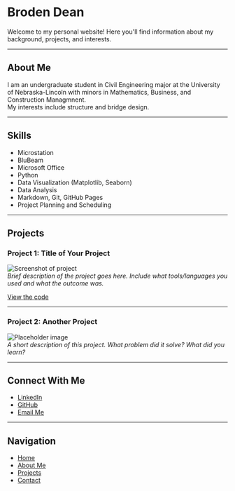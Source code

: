 # Broden Dean

Welcome to my personal website! Here you'll find information about my background, projects, and interests.

---

## About Me

I am an undergraduate student in Civil Engineering major at the University of Nebraska-Lincoln with minors in Mathematics, Business, and Construction Managmnent.  
My interests include structure and bridge design.

---

## Skills

- Microstation
- BluBeam
- Microsoft Office
- Python  
- Data Visualization (Matplotlib, Seaborn)  
- Data Analysis  
- Markdown, Git, GitHub Pages
- Project Planning and Scheduling

---

## Projects

### Project 1: Title of Your Project
![Screenshot of project](images/project1.png)  
*Brief description of the project goes here. Include what tools/languages you used and what the outcome was.*

[View the code](https://github.com/yourusername/project1)

---

### Project 2: Another Project
![Placeholder image](images/project2.jpg)  
*A short description of this project. What problem did it solve? What did you learn?*

---

## Connect With Me

- [LinkedIn](https://www.linkedin.com/in/yourprofile)  
- [GitHub](https://github.com/yourusername)  
- [Email Me](mailto:yourname@university.edu)

---

## Navigation

- [Home](index.md)  
- [About Me](about.md)  
- [Projects](projects.md)  
- [Contact](contact.md)
